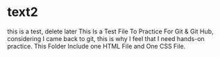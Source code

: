 # text2
this is a test, delete later
This Is a Test File To Practice For Git & Git Hub,
considering I came back to git, this is why I feel that I need hands-on practice.
This Folder Include one HTML File and One CSS File.
